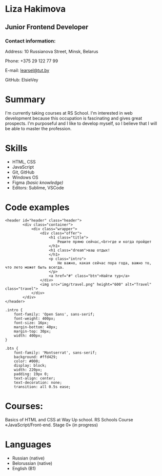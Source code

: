 # Liza Hakimova

## Junior Frontend Developer

### Contact information:
Address: 10 Russianova Street, Minsk, Belarus

Phone: +375 29 122 77 99

E-mail: learsel@tut.by

GitHub: ElsieVey

# Summary
I'm currently taking courses at RS School. I'm interested in web development because this occupation is fascinating and gives great prospects. I'm purposeful and I like to develop myself, so I believe that I will be able to master the profession.

# Skills
- HTML, CSS
- JavaScript
- Git, GitHub
- Windows OS
- Figma *(basic knowledge)*
- Editors: Sublime, VSCode

# Code examples
```
<header id="header" class="header">
		<div class="container">
			<div class="wrapper">
				<div class="offer">
					<h1 class="title">
						Решите прямо сейчас,<br>где и когда пройдет
					</h1>
					<h1 class="dream">ваш отдых!
					</h1>
					<p class="intro">
						Не важно, какая сейчас пора года, важно то, что лето может быть всегда.
					</p>
					<a href="#" class="btn">Найти тур</a>
				</div>
				<img src="img/travel.png" height="600" alt="Travel" class="travel">
			</div>
		</div>
</header>
```
```
.intro {
	font-family: 'Open Sans', sans-serif;
	font-weight: 400px;
	font-size: 16px;
	margin-bottom: 40px;
	margin-top: 30px;
	width: 400px;
}

.btn {
	font-family: 'Montserrat', sans-serif;
	background: #ffd429;
	color: #000;
	display: block;
	width: 220px;
	padding: 19px 0;
	text-align: center;
	text-decoration: none;
	transition: all 0.5s ease;
  ```
  
# Courses:
Basics of HTML and CSS at Way Up school.
RS Schools Course «JavaScript/Front-end. Stage 0» (in progress)

# Languages
- Russian (native)
- Belorussian (native)
- English (B1)

